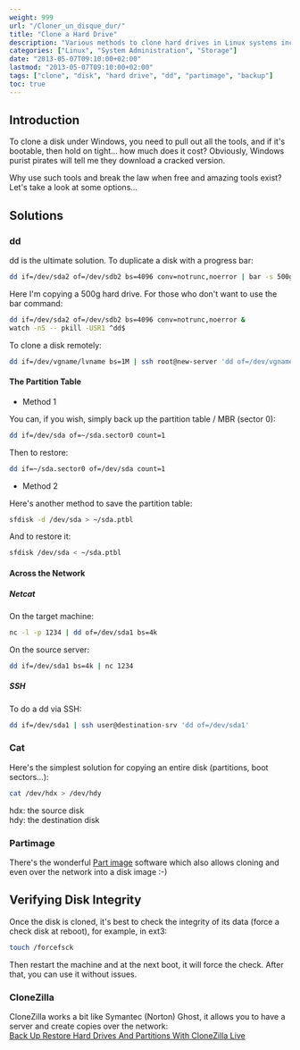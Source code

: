 ```yaml
---
weight: 999
url: "/Cloner_un_disque_dur/"
title: "Clone a Hard Drive"
description: "Various methods to clone hard drives in Linux systems including dd, cat, partimage, and over network connections"
categories: ["Linux", "System Administration", "Storage"]
date: "2013-05-07T09:10:00+02:00"
lastmod: "2013-05-07T09:10:00+02:00"
tags: ["clone", "disk", "hard drive", "dd", "partimage", "backup"]
toc: true
---
```


## Introduction

To clone a disk under Windows, you need to pull out all the tools, and if it's bootable, then hold on tight... how much does it cost? Obviously, Windows purist pirates will tell me they download a cracked version.

Why use such tools and break the law when free and amazing tools exist? Let's take a look at some options...

## Solutions

### dd

dd is the ultimate solution. To duplicate a disk with a progress bar:

```bash
dd if=/dev/sda2 of=/dev/sdb2 bs=4096 conv=notrunc,noerror | bar -s 500g
```

Here I'm copying a 500g hard drive. For those who don't want to use the bar command:

```bash
dd if=/dev/sda2 of=/dev/sdb2 bs=4096 conv=notrunc,noerror &
watch -n5 -- pkill -USR1 ^dd$
```

To clone a disk remotely:

```bash
dd if=/dev/vgname/lvname bs=1M | ssh root@new-server 'dd of=/dev/vgname/lvname bs=1M'
```

#### The Partition Table

* Method 1

You can, if you wish, simply back up the partition table / MBR (sector 0):

```bash
dd if=/dev/sda of=~/sda.sector0 count=1
```

Then to restore:

```bash
dd if=~/sda.sector0 of=/dev/sda count=1
```

* Method 2

Here's another method to save the partition table:

```bash
sfdisk -d /dev/sda > ~/sda.ptbl
```

And to restore it:

```bash
sfdisk /dev/sda < ~/sda.ptbl
```

#### Across the Network

##### Netcat

On the target machine:

```bash
nc -l -p 1234 | dd of=/dev/sda1 bs=4k
```

On the source server:

```bash
dd if=/dev/sda1 bs=4k | nc 1234
```

##### SSH

To do a dd via SSH:

```bash
dd if=/dev/sda1 | ssh user@destination-srv 'dd of=/dev/sda1'
```

### Cat

Here's the simplest solution for copying an entire disk (partitions, boot sectors...):

```bash
cat /dev/hdx > /dev/hdy
```

hdx: the source disk  
hdy: the destination disk

### Partimage

There's the wonderful [Part image](https://www.partimage.org/Index.fr.html) software which also allows cloning and even over the network into a disk image :-)

## Verifying Disk Integrity

Once the disk is cloned, it's best to check the integrity of its data (force a check disk at reboot), for example, in ext3:

```bash
touch /forcefsck
```

Then restart the machine and at the next boot, it will force the check. After that, you can use it without issues.

### CloneZilla

CloneZilla works a bit like Symantec (Norton) Ghost, it allows you to have a server and create copies over the network:  
[Back Up Restore Hard Drives And Partitions With CloneZilla Live](/pdf/back_up_restore_hard_drives_and_partitions_with_clonezilla_live.pdf)
